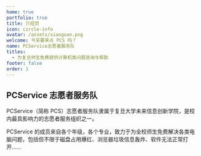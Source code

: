 ```yaml
---
home: true
portfolio: true
title: 介绍页
icon: circle-info
avatar: /assets/xiaoguan.png
welcome: 今天要来点 PCS 吗？
name: PCService志愿者服务队
titles:
  - 为复旦师生免费提供计算机类问题咨询与帮助
footer: false
order: 1
---
```


## PCService 志愿者服务队

PCService（简称 PCS）志愿者服务队隶属于复旦大学未来信息创新学院，是校内最具影响力的志愿者服务组织之一。

PCService 的成员来自各个年级，各个专业，致力于为全校师生免费解决各类电脑问题，包括但不限于磁盘占用爆红、浏览器垃圾信息轰炸、软件无法正常打开……
